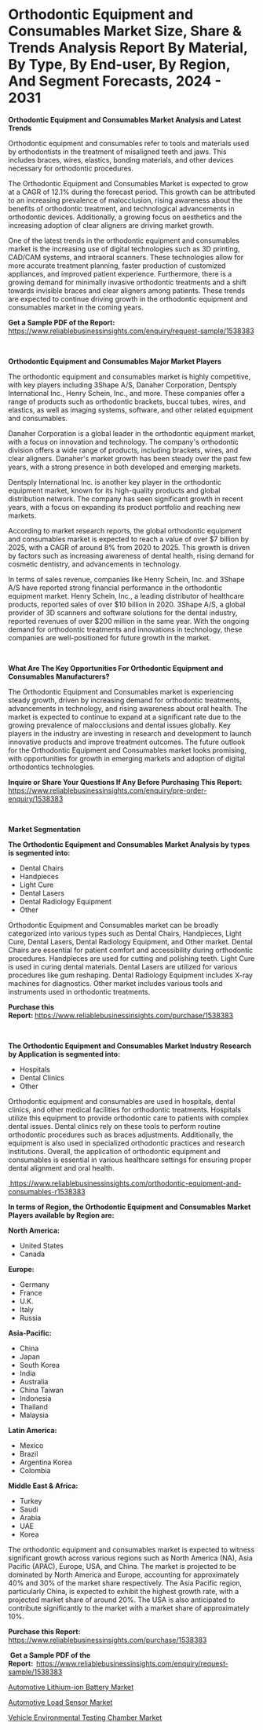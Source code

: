 <p><h1>Orthodontic Equipment and Consumables Market Size, Share & Trends Analysis Report By Material, By Type, By End-user, By Region, And Segment Forecasts, 2024 - 2031</h1></p><p><strong>Orthodontic Equipment and Consumables Market Analysis and Latest Trends</strong></p>
<p><p>Orthodontic equipment and consumables refer to tools and materials used by orthodontists in the treatment of misaligned teeth and jaws. This includes braces, wires, elastics, bonding materials, and other devices necessary for orthodontic procedures.</p><p>The Orthodontic Equipment and Consumables Market is expected to grow at a CAGR of 12.1% during the forecast period. This growth can be attributed to an increasing prevalence of malocclusion, rising awareness about the benefits of orthodontic treatment, and technological advancements in orthodontic devices. Additionally, a growing focus on aesthetics and the increasing adoption of clear aligners are driving market growth.</p><p>One of the latest trends in the orthodontic equipment and consumables market is the increasing use of digital technologies such as 3D printing, CAD/CAM systems, and intraoral scanners. These technologies allow for more accurate treatment planning, faster production of customized appliances, and improved patient experience. Furthermore, there is a growing demand for minimally invasive orthodontic treatments and a shift towards invisible braces and clear aligners among patients. These trends are expected to continue driving growth in the orthodontic equipment and consumables market in the coming years.</p></p>
<p><strong>Get a Sample PDF of the Report:&nbsp;</strong> <a href="https://www.reliablebusinessinsights.com/enquiry/request-sample/1538383">https://www.reliablebusinessinsights.com/enquiry/request-sample/1538383</a></p>
<p>&nbsp;</p>
<p><strong>Orthodontic Equipment and Consumables Major Market Players</strong></p>
<p><p>The orthodontic equipment and consumables market is highly competitive, with key players including 3Shape A/S, Danaher Corporation, Dentsply International Inc., Henry Schein, Inc., and more. These companies offer a range of products such as orthodontic brackets, buccal tubes, wires, and elastics, as well as imaging systems, software, and other related equipment and consumables.</p><p>Danaher Corporation is a global leader in the orthodontic equipment market, with a focus on innovation and technology. The company's orthodontic division offers a wide range of products, including brackets, wires, and clear aligners. Danaher's market growth has been steady over the past few years, with a strong presence in both developed and emerging markets.</p><p>Dentsply International Inc. is another key player in the orthodontic equipment market, known for its high-quality products and global distribution network. The company has seen significant growth in recent years, with a focus on expanding its product portfolio and reaching new markets.</p><p>According to market research reports, the global orthodontic equipment and consumables market is expected to reach a value of over $7 billion by 2025, with a CAGR of around 8% from 2020 to 2025. This growth is driven by factors such as increasing awareness of dental health, rising demand for cosmetic dentistry, and advancements in technology.</p><p>In terms of sales revenue, companies like Henry Schein, Inc. and 3Shape A/S have reported strong financial performance in the orthodontic equipment market. Henry Schein, Inc., a leading distributor of healthcare products, reported sales of over $10 billion in 2020. 3Shape A/S, a global provider of 3D scanners and software solutions for the dental industry, reported revenues of over $200 million in the same year. With the ongoing demand for orthodontic treatments and innovations in technology, these companies are well-positioned for future growth in the market.</p></p>
<p>&nbsp;</p>
<p><strong>What Are The Key Opportunities For Orthodontic Equipment and Consumables Manufacturers?</strong></p>
<p><p>The Orthodontic Equipment and Consumables market is experiencing steady growth, driven by increasing demand for orthodontic treatments, advancements in technology, and rising awareness about oral health. The market is expected to continue to expand at a significant rate due to the growing prevalence of malocclusions and dental issues globally. Key players in the industry are investing in research and development to launch innovative products and improve treatment outcomes. The future outlook for the Orthodontic Equipment and Consumables market looks promising, with opportunities for growth in emerging markets and adoption of digital orthodontics technologies.</p></p>
<p><strong>Inquire or Share Your Questions If Any Before Purchasing This Report:</strong> <a href="https://www.reliablebusinessinsights.com/enquiry/pre-order-enquiry/1538383">https://www.reliablebusinessinsights.com/enquiry/pre-order-enquiry/1538383</a></p>
<p>&nbsp;</p>
<p><strong>Market Segmentation</strong></p>
<p><strong>The Orthodontic Equipment and Consumables Market Analysis by types is segmented into:</strong></p>
<p><ul><li>Dental Chairs</li><li>Handpieces</li><li>Light Cure</li><li>Dental Lasers</li><li>Dental Radiology Equipment</li><li>Other</li></ul></p>
<p><p>Orthodontic Equipment and Consumables market can be broadly categorized into various types such as Dental Chairs, Handpieces, Light Cure, Dental Lasers, Dental Radiology Equipment, and Other market. Dental Chairs are essential for patient comfort and accessibility during orthodontic procedures. Handpieces are used for cutting and polishing teeth. Light Cure is used in curing dental materials. Dental Lasers are utilized for various procedures like gum reshaping. Dental Radiology Equipment includes X-ray machines for diagnostics. Other market includes various tools and instruments used in orthodontic treatments.</p></p>
<p><strong>Purchase this Report:&nbsp;</strong><a href="https://www.reliablebusinessinsights.com/purchase/1538383">https://www.reliablebusinessinsights.com/purchase/1538383</a></p>
<p>&nbsp;</p>
<p><strong>The Orthodontic Equipment and Consumables Market Industry Research by Application is segmented into:</strong></p>
<p><ul><li>Hospitals</li><li>Dental Clinics</li><li>Other</li></ul></p>
<p><p>Orthodontic equipment and consumables are used in hospitals, dental clinics, and other medical facilities for orthodontic treatments. Hospitals utilize this equipment to provide orthodontic care to patients with complex dental issues. Dental clinics rely on these tools to perform routine orthodontic procedures such as braces adjustments. Additionally, the equipment is also used in specialized orthodontic practices and research institutions. Overall, the application of orthodontic equipment and consumables is essential in various healthcare settings for ensuring proper dental alignment and oral health.</p></p>
<p><a href="https://www.reliablebusinessinsights.com/orthodontic-equipment-and-consumables-r1538383">&nbsp;https://www.reliablebusinessinsights.com/orthodontic-equipment-and-consumables-r1538383</a></p>
<p><strong>In terms of Region, the Orthodontic Equipment and Consumables Market Players available by Region are:</strong></p>
<p>
    <p> <strong> North America: </strong>
        <ul>
            <li>United States</li>
            <li>Canada</li>
        </ul>
        </p> 
    <p> <strong> Europe: </strong>
        <ul>
            <li>Germany</li>
            <li>France</li>
            <li>U.K.</li>
            <li>Italy</li>
            <li>Russia</li>
        </ul>
        </p> 
    <p> <strong> Asia-Pacific: </strong>
        <ul>
            <li>China</li>
            <li>Japan</li>
            <li>South Korea</li>
            <li>India</li>
            <li>Australia</li>
            <li>China Taiwan</li>
            <li>Indonesia</li>
            <li>Thailand</li>
            <li>Malaysia</li>
        </ul>
        </p> 
    <p> <strong> Latin America: </strong>
        <ul>
            <li>Mexico</li>
            <li>Brazil</li>
            <li>Argentina Korea</li>
            <li>Colombia</li>
        </ul>
        </p> 
    <p> <strong> Middle East & Africa: </strong>
        <ul>
            <li>Turkey</li>
            <li>Saudi</li>
            <li>Arabia</li>
            <li>UAE</li>
            <li>Korea</li>
        </ul>
    </p>
    </p>
<p><p>The orthodontic equipment and consumables market is expected to witness significant growth across various regions such as North America (NA), Asia Pacific (APAC), Europe, USA, and China. The market is projected to be dominated by North America and Europe, accounting for approximately 40% and 30% of the market share respectively. The Asia Pacific region, particularly China, is expected to exhibit the highest growth rate, with a projected market share of around 20%. The USA is also anticipated to contribute significantly to the market with a market share of approximately 10%.</p></p>
<p><strong>Purchase this Report: </strong><a href="https://www.reliablebusinessinsights.com/purchase/1538383">https://www.reliablebusinessinsights.com/purchase/1538383</a></p>
<p>&nbsp;<strong>Get a Sample PDF of the Report:&nbsp;&nbsp;</strong><a href="https://www.reliablebusinessinsights.com/enquiry/request-sample/1538383">https://www.reliablebusinessinsights.com/enquiry/request-sample/1538383</a></p>
<p><strong></strong></p>
<p><p><a href="https://www.linkedin.com/pulse/global-automotive-lithium-ion-battery-market-size-trends-1ixrf?trackingId=ctTTxs4zpBrWLwjva9zFdQ%3D%3D">Automotive Lithium-ion Battery Market</a></p><p><a href="https://www.linkedin.com/pulse/automotive-load-sensor-market-report-product-type-wheel-2v3af?trackingId=q0JuklwWw5HY5GGR2iV9NA%3D%3D">Automotive Load Sensor Market</a></p><p><a href="https://github.com/nafiafirdania/Market-Research-Report-List-1/blob/main/vehicle-environmental-testing-chamber-market.md">Vehicle Environmental Testing Chamber Market</a></p></p>